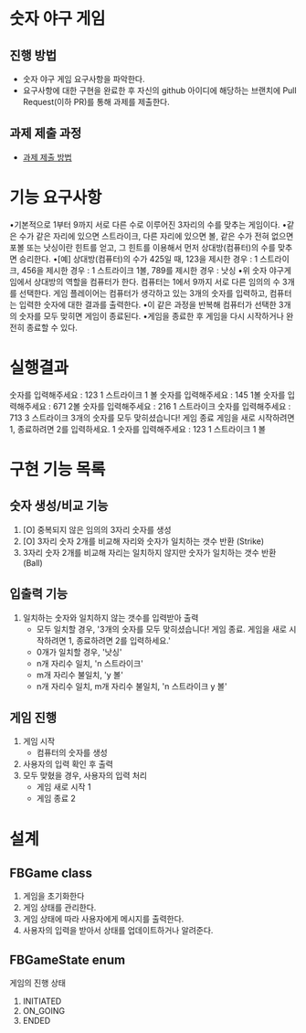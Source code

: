 # 숫자 야구 게임
## 진행 방법
* 숫자 야구 게임 요구사항을 파악한다.
* 요구사항에 대한 구현을 완료한 후 자신의 github 아이디에 해당하는 브랜치에 Pull Request(이하 PR)를 통해 과제를 제출한다.

## 과제 제출 과정
* [과제 제출 방법](https://github.com/next-step/nextstep-docs/tree/master/precourse)

# 기능 요구사항
•기본적으로 1부터 9까지 서로 다른 수로 이루어진 3자리의 수를 맞추는 게임이다.
•같은 수가 같은 자리에 있으면 스트라이크, 다른 자리에 있으면 볼, 같은 수가 전혀 없으면 포볼 또는 낫싱이란 힌트를
얻고, 그 힌트를 이용해서 먼저 상대방(컴퓨터)의 수를 맞추면 승리한다.
•[예] 상대방(컴퓨터)의 수가 425일 때,
123을 제시한 경우 : 1 스트라이크,
456을 제시한 경우 : 1 스트라이크 1볼,
789를 제시한 경우 : 낫싱
•위 숫자 야구게임에서 상대방의 역할을 컴퓨터가 한다. 컴퓨터는 1에서 9까지 서로 다른 임의의 수 3개를 선택한다.
게임 플레이어는 컴퓨터가 생각하고 있는 3개의 숫자를 입력하고, 컴퓨터는 입력한 숫자에 대한 결과를 출력한다.
•이 같은 과정을 반복해 컴퓨터가 선택한 3개의 숫자를 모두 맞히면 게임이 종료된다.
•게임을 종료한 후 게임을 다시 시작하거나 완전히 종료할 수 있다.

# 실행결과
숫자를 입력해주세요 : 123
1 스트라이크 1 볼
숫자를 입력해주세요 : 145
1볼
숫자를 입력해주세요 : 671
2볼
숫자를 입력해주세요 : 216
1 스트라이크
숫자를 입력해주세요 : 713
3 스트라이크
3개의 숫자를 모두 맞히셨습니다! 게임 종료
게임을 새로 시작하려면 1, 종료하려면 2를 입력하세요.
1
숫자를 입력해주세요 : 123
1 스트라이크 1 볼

# 구현 기능 목록

## 숫자 생성/비교 기능
1. [O] 중복되지 않은 임의의 3자리 숫자를 생성
2. [O] 3자리 숫자 2개를 비교해 자리와 숫자가 일치하는 갯수 반환 (Strike)
3. 3자리 숫자 2개를 비교해 자리는 일치하지 않지만 숫자가 일치하는 갯수 반환 (Ball)
   
## 입출력 기능
1. 일치하는 숫자와 일치하지 않는 갯수를 입력받아 출력
    - 모두 일치할 경우, '3개의 숫자를 모두 맞히셨습니다! 게임 종료. 게임을 새로 시작하려면 1, 종료하려면 2를 입력하세요.'
    - 0개가 일치할 경우, '낫싱'
    - n개 자리수 일치, 'n 스트라이크'
    - m개 자리수 불일치, 'y 볼'
    - n개 자리수 일치, m개 자리수 불일치, 'n 스트라이크 y 볼'

## 게임 진행
1. 게임 시작
   - 컴퓨터의 숫자를 생성
2. 사용자의 입력 확인 후 출력
3. 모두 맞혔을 경우, 사용자의 입력 처리
    - 게임 새로 시작 1
    - 게임 종료 2

# 설계
## FBGame class
1. 게임을 초기화한다
2. 게임 상태를 관리한다.
3. 게임 상태에 따라 사용자에게 메시지를 출력한다.
4. 사용자의 입력을 받아서 상태를 업데이트하거나 알려준다.

## FBGameState enum
게임의 진행 상태
1. INITIATED
2. ON_GOING
3. ENDED
